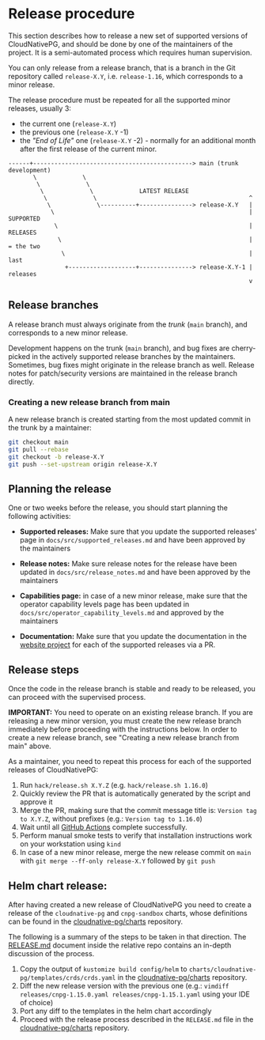 # Release procedure

This section describes how to release a new set of supported versions of
CloudNativePG, and should be done by one of the maintainers of the project.  It
is a semi-automated process which requires human supervision.

You can only release from a release branch, that is a branch in the
Git repository called `release-X.Y`, i.e. `release-1.16`, which corresponds
to a minor release.

The release procedure must be repeated for all the supported minor releases,
usually 3:

- the current one (`release-X.Y`)
- the previous one (`release-X.Y` -1)
- the *"End of Life"* one (`release-X.Y` -2) - normally for an additional month
  after the first release of the current minor.

```diagram
------+---------------------------------------------> main (trunk development)
       \             \
        \             \
         \             \             LATEST RELEASE
          \             \                                           ^
           \             \----------+---------------> release-X.Y   |
            \                                                       | SUPPORTED
             \                                                      | RELEASES
              \                                                     | = the two
               \                                                    |   last
                +-------------------+---------------> release-X.Y-1 |   releases
                                                                    v
```

## Release branches

A release branch must always originate from the *trunk* (`main` branch),
and corresponds to a new minor release.

Development happens on the trunk (`main` branch), and bug fixes are
cherry-picked in the actively supported release branches by the maintainers.
Sometimes, bug fixes might originate in the release branch as well.
Release notes for patch/security versions are maintained in the release branch
directly.

### Creating a new release branch from main

A new release branch is created starting from the most updated commit in the
trunk by a maintainer:

```bash
git checkout main
git pull --rebase
git checkout -b release-X.Y
git push --set-upstream origin release-X.Y
```

## Planning the release

One or two weeks before the release, you should start planning the following
activities:

- **Supported releases:** Make sure that you update the supported releases' page
  in `docs/src/supported_releases.md` and have been approved by the maintainers

- **Release notes:** Make sure release notes for the release have been updated
  in `docs/src/release_notes.md` and have been approved by the maintainers

- **Capabilities page:** in case of a new minor release, make sure that the
  operator capability levels page has been updated in
  `docs/src/operator_capability_levels.md` and approved by the maintainers

- **Documentation:** Make sure that you update the documentation in the
  [website project](https://github.com/cloudnative-pg/cloudnative-pg.github.io)
  for each of the supported releases via a PR.

<!-- TODO: we should create an issue template with a checklist for the release process -->

## Release steps

Once the code in the release branch is stable and ready to be released, you can
proceed with the supervised process.

**IMPORTANT:** You need to operate on an existing release branch. If you are
releasing a new minor version, you must create the new release branch
immediately before proceeding with the instructions below. In order to create
a new release branch, see "Creating a new release branch from main" above.

As a maintainer, you need to repeat this process for each of the supported
releases of CloudNativePG:

1. Run `hack/release.sh X.Y.Z` (e.g. `hack/release.sh 1.16.0`)
2. Quickly review the PR that is automatically generated by the script and
   approve it
3. Merge the PR, making sure that the commit message title is:
   `Version tag to X.Y.Z`, without prefixes (e.g.: `Version tag to 1.16.0`)
4. Wait until all [GitHub Actions](https://github.com/cloudnative-pg/cloudnative-pg/actions)
   complete successfully.
5. Perform manual smoke tests to verify that installation instructions work on
   your workstation using `kind`
6. In case of a new minor release, merge the new release commit on `main` with
   `git merge --ff-only release-X.Y` followed by `git push`

## Helm chart release:

After having created a new release of CloudNativePG you need to create a release of
the `cloudnative-pg` and `cnpg-sandbox` charts, whose definitions can be found
in the [cloudnative-pg/charts](https://github.com/cloudnative-pg/charts) repository.

The following is a summary of the steps to be taken in that direction. The
[RELEASE.md](https://github.com/cloudnative-pg/charts/blob/a47596cb/RELEASE.md)
document inside the relative repo contains an in-depth discussion of the
process.

1. Copy the output of `kustomize build config/helm` to `charts/cloudnative-pg/templates/crds/crds.yaml`
   in the [cloudnative-pg/charts](https://github.com/cloudnative-pg/charts) repository.
2. Diff the new release version with the previous one
   (e.g.: `vimdiff releases/cnpg-1.15.0.yaml releases/cnpg-1.15.1.yaml` using your IDE of choice)
3. Port any diff to the templates in the helm chart accordingly
4. Proceed with the release process described in the `RELEASE.md`
   file in the [cloudnative-pg/charts](https://github.com/cloudnative-pg/charts) repository.
